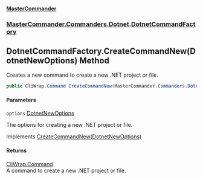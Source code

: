#### [MasterCommander](MasterCommander.md 'MasterCommander')
### [MasterCommander.Commanders.Dotnet](MasterCommander.Commanders.Dotnet.md 'MasterCommander.Commanders.Dotnet').[DotnetCommandFactory](DotnetCommandFactory.md 'MasterCommander.Commanders.Dotnet.DotnetCommandFactory')

## DotnetCommandFactory.CreateCommandNew(DotnetNewOptions) Method

Creates a new command to create a new .NET project or file.

```csharp
public CliWrap.Command CreateCommandNew(MasterCommander.Commanders.Dotnet.CmdNew.Options.DotnetNewOptions options);
```
#### Parameters

<a name='MasterCommander.Commanders.Dotnet.DotnetCommandFactory.CreateCommandNew(MasterCommander.Commanders.Dotnet.CmdNew.Options.DotnetNewOptions).options'></a>

`options` [DotnetNewOptions](DotnetNewOptions.md 'MasterCommander.Commanders.Dotnet.CmdNew.Options.DotnetNewOptions')

The options for creating a new .NET project or file.

Implements [CreateCommandNew(DotnetNewOptions)](IDotnetCommandFactory.CreateCommandNew(DotnetNewOptions).md 'MasterCommander.Commanders.Dotnet.IDotnetCommandFactory.CreateCommandNew(MasterCommander.Commanders.Dotnet.CmdNew.Options.DotnetNewOptions)')

#### Returns
[CliWrap.Command](https://docs.microsoft.com/en-us/dotnet/api/CliWrap.Command 'CliWrap.Command')  
A command to create a new .NET project or file.